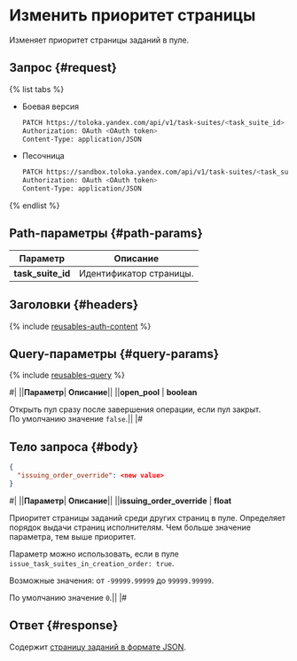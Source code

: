 # Изменить приоритет страницы

Изменяет приоритет страницы заданий в пуле.

## Запрос {#request}

{% list tabs %}

- Боевая версия

    ```bash
    PATCH https://toloka.yandex.com/api/v1/task-suites/<task_suite_id>
    Authorization: OAuth <OAuth token>
    Content-Type: application/JSON
    ```

- Песочница

    ```bash
    PATCH https://sandbox.toloka.yandex.com/api/v1/task-suites/<task_suite_id>
    Authorization: OAuth <OAuth token>
    Content-Type: application/JSON
    ```

{% endlist %}

## Path-параметры {#path-params}

Параметр | Описание
----- | -----
**task_suite_id** | Идентификатор страницы.

## Заголовки {#headers}

{% include [reusables-auth-content](../_includes/reusables/id-reusables/auth-content.md) %}

## Query-параметры {#query-params}

{% include [reusables-query](../_includes/reusables/id-reusables/query.md) %}

#|
||**Параметр**| **Описание**||
||**open_pool** | **boolean**

Открыть пул сразу после завершения операции, если пул закрыт. По умолчанию значение `false`.||
|#

## Тело запроса {#body}

```json
{
  "issuing_order_override": <new value>
}
```

#|
||**Параметр**| **Описание**||
||**issuing_order_override** | **float**

Приоритет страницы заданий среди других страниц в пуле. Определяет порядок выдачи страниц исполнителям. Чем больше значение параметра, тем выше приоритет.

Параметр можно использовать, если в пуле `issue_task_suites_in_creation_order: true`.

Возможные значения: от `-99999.99999` до `99999.99999`.

По умолчанию значение `0`.||
|#

## Ответ {#response}

Содержит [страницу заданий в формате JSON](task-suite.md).